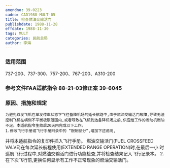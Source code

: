 ```yaml
---
amendno: 39-0223
cadno: CAD1988-MULT-05
title: 检查燃油交输活门
publishdate: 1988-11-28
effdate: 1988-11-30
tags: MULT
categories: 民航总局
author: 李海
---
```


### 适用范围 
737-200、737-300、757-200、767-200、A310-200

### 参考文件FAA适航指令 88-21-03修正案 39-6045

### 原因、措施和规定 
    为避免双发飞机在单发停车状态下飞往备降机场的延长航路中,由于燃油交输活门故障,导致无法控制飞机在横侧不平衡极限范围内,或者导致在飞机到达备降机场之前,供应给工作的发动机燃油不足。本适航指令生效后20天内完成以下工作。
    1.修改飞行手册或飞行手册附录中的 “限制部分”,增加下述说明,
并将本适航指令的复印件插入飞行手册。 燃油交输活门(FUEL CROSSFEED VALVE)在每次延长航程使用(EXTENDED RANGE OPERATION)时,在最后一小
时巡航飞行过程中,对燃油交输活门进行功能检查,并将检查结果记入飞行记录本。 
    2.在下次飞行前,更换任何显示有工作不正常现象的燃油交输活门。
  
